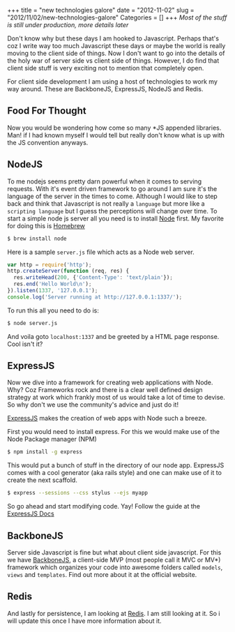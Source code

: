 +++
title = "new technologies galore"
date = "2012-11-02"
slug = "2012/11/02/new-technologies-galore"
Categories = []
+++
*Most of the stuff is still under production, more details later*

Don't know why but these days I am hooked to Javascript. Perhaps that's coz I write way too much Javascript these days or maybe the world is really moving to the client side of things. Now I don't want to go into the details of the holy war of server side vs client side of things. However, I do find that client side stuff is very exciting not to mention that completely open. 

For client side development I am using a host of technologies to work my way around. These are BackboneJS, ExpressJS, NodeJS and Redis.

## Food For Thought
Now you would be wondering how come so many *JS appended libraries. Man! if I had known myself I would tell but really don't know what is up with the JS convention anyways.

## NodeJS
To me nodejs seems pretty darn powerful when it comes to serving requests. With it's event driven framework to go around I am sure it's the language of the server in the times to come. Although I would like to step back and think that Javascript is not really a `language` but more like a `scripting language` but I guess the perceptions will change over time. To start a simple node js server all you need is to install [Node][node] first. My favorite for doing this is [Homebrew][homebrew]

``` bash
$ brew install node
```

Here is a sample `server.js` file which acts as a Node web server.

``` js server.js
var http = require('http');
http.createServer(function (req, res) {
  res.writeHead(200, {'Content-Type': 'text/plain'});
  res.end('Hello World\n');
}).listen(1337, '127.0.0.1');
console.log('Server running at http://127.0.0.1:1337/');
```
To run this all you need to do is:

``` bash
$ node server.js
```

And voila goto `localhost:1337` and be greeted by a HTML page response. Cool isn't it?

## ExpressJS
Now we dive into a framework for creating web applications with Node. Why? Coz Frameworks rock and there is a clear well defined design strategy at work which frankly most of us would take a lot of time to devise. So why don't we use the community's advice and just do it!

[ExpressJS][express] makes the creation of web apps with Node such a breeze.

First you would need to install express. For this we would make use of the Node Package manager (NPM)

``` bash
$ npm install -g express
```

This would put a bunch of stuff in the directory of our node app. ExpressJS comes with a cool generator (aka rails style) and one can make use of it to create the next scaffold.

``` bash
$ express --sessions --css stylus --ejs myapp
```

So go ahead and start modifying code. Yay! Follow the guide at the [ExpressJS Docs][expressdoc]

## BackboneJS
Server side Javascript is fine but what about client side javascript. For this we have [BackboneJS][backbonejs], a client-side MVP (most people call it MVC or MV*) framework which organizes your code into awesome folders called `models`, `views` and `templates`. Find out more about it at the official website.

## Redis
And lastly for persistence, I am looking at [Redis][redis]. I am still looking at it. So i will update this once I have more information about it. 


[homebrew]: http://mxcl.github.com/homebrew/
[node]: http://nodejs.org/
[express]: http://expressjs.com/
[expressdoc]: http://expressjs.com/guide.html
[backbonejs]: http://backbonejs.org/
[redis]: http://try.redis-db.com/



